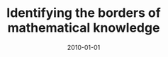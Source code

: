 ---
title: "Identifying the borders of mathematical knowledge"
collection: publications
permalink: /publication/2010-silva2010identifying
authors: "F. N. Silva, B. A. N. Traven{ç}olo, M. P. Viana, L. da F. Costa"
date: 2010-01-01
venue: 'Journal of Physics A: Mathematical and Theoretical, v. 43, n. 32, p. 325202'
bibtex: "silva2010identifying.bib"
paperurl: 'http://iopscience.iop.org/article/10.1088/1751-8113/43/32/325202/meta#'
doi: 10.1088/1751-8113/43/32/325202
---